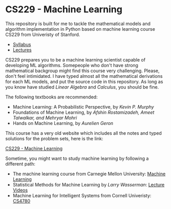 # CS229 - Machine Learning

This repository is built for me to tackle the mathematical models and algorithm implementation in Python based on machine learning course CS229 from Univeristy of Stanford.

* [Syllabus](http://cs229.stanford.edu/syllabus-autumn2018.html)
* [Lectures](https://www.youtube.com/playlist?list=PLoROMvodv4rMiGQp3WXShtMGgzqpfVfbU)

CS229 prepares you to be a machine learning scientist capable of developing ML algorithms. Somepeople who don't have strong mathematical backgroup might find this course very challenging. Please, don't feel intimidated. I have typed almost all the mathematical derivations for each ML models, and put the source code in this repository. As long as you know have studied *Linear Algebra* and *Calculus*, you should be fine.    

The following textbooks are recommended:

* Machine Learning: A Probabilistic Perspective, by *Kevin P. Murphy*
* Foundations of Machine Learning, by *Afshin Rostamizadeh, Ameet Talwalkar, and Mehryar Mohri*
* Hands on Machine Learning, by *Aurelien Geron*

This course has a very old website which includes all the notes and typed solutions for the problem sets, here is the link:

[CS229 - Machine Learning](https://see.stanford.edu/Course/CS229)

Sometime, you might want to study machine learning by following a different path:

* The machine learning course from Carnegie Mellon University: [Machine Learning](http://www.cs.cmu.edu/%7Etom/10701_sp11/)
* Statistical Methods for Machine Learning by *Larry Wasserman*: [Lecture Videos](https://www.youtube.com/watch?v=zcMnu-3wkWo&list=PLTB9VQq8WiaCBK2XrtYn5t9uuPdsNm7YE)
* Machine Learning for Intelligent Systems from Cornell Univeristy: [CS4780](http://www.cs.cornell.edu/courses/cs4780/2018fa/)
